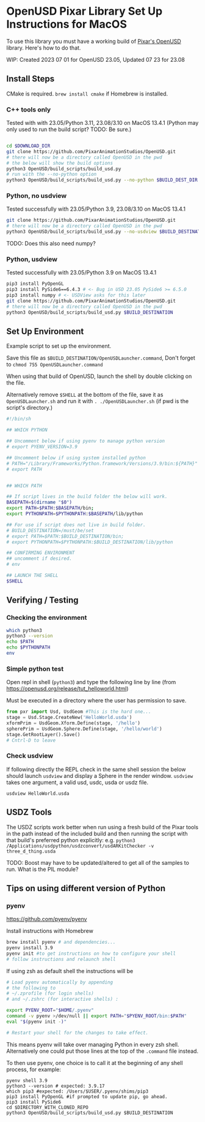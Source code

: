 # OpenUSD Pixar Library Set Up Instructions for MacOS


To use this library you must have a working build of [Pixar's OpenUSD](https://github.com/PixarAnimationStudios/OpenUSD) library. Here's how to do that. 


WIP: Created 2023 07 01 for OpenUSD 23.05, Updated 07 23 for 23.08

## Install Steps

CMake is required. `brew install cmake` if Homebrew is installed. 

### C++ tools only

Tested with with 23.05/Python 3.11, 23.08/3.10 on MacOS 13.4.1
(Python may only used to run the build script? TODO: Be sure.) 

```zsh

cd $DOWNLOAD_DIR
git clone https://github.com/PixarAnimationStudios/OpenUSD.git
# there will now be a directory called OpenUSD in the pwd
# the below will show the build options
python3 OpenUSD/build_scripts/build_usd.py
# run with the --no-python option
python3 OpenUSD/build_scripts/build_usd.py --no-python $BUILD_DEST_DIR
```

### Python, no usdview

Tested successfully with 23.05/Python 3.9, 23.08/3.10 on MacOS 13.4.1

```zsh
git clone https://github.com/PixarAnimationStudios/OpenUSD.git
# there will now be a directory called OpenUSD in the pwd
python3 OpenUSD/build_scripts/build_usd.py --no-usdview $BUILD_DESTINATION
```
TODO: Does this also need numpy? 

### Python, usdview

Tested successfully with 23.05/Python 3.9 on MacOS 13.4.1

```zsh
pip3 install PyOpenGL
pip3 install PySide6==6.4.3 # <- Bug in USD 23.05 PySide6 >= 6.5.0 
pip3 install numpy # <- USDView asks for this later
git clone https://github.com/PixarAnimationStudios/OpenUSD.git
# there will now be a directory called OpenUSD in the pwd
python3 OpenUSD/build_scripts/build_usd.py $BUILD_DESTINATION
```

## Set Up Environment

Example script to set up the environment. 

Save this file as `$BUILD_DESTINATION/OpenUSDLauncher.command`,  Don't forget to `chmod 755 OpenUSDLauncher.command`

When using that build of OpenUSD, launch the shell by double clicking on the file.

Alternatively remove `$SHELL` at the bottom of the file, save it as `OpenUSDLauncher.sh` and run it with `. ./OpenUSDLauncher.sh` (if pwd is the script's directory.)

```sh
#!/bin/sh

## WHICH PYTHON

## Uncomment below if using pyenv to manage python version
# export PYENV_VERSION=3.9

## Uncomment below if using system installed python
# PATH="/Library/Frameworks/Python.framework/Versions/3.9/bin:${PATH}"
# export PATH


## WHICH PATH

## If script lives in the build folder the below will work.
BASEPATH=$(dirname "$0")
export PATH=$PATH:$BASEPATH/bin;
export PYTHONPATH=$PYTHONPATH:$BASEPATH/lib/python

## For use if script does not live in build folder. 
# BUILD_DESTINATION=/must/be/set
# export PATH=$PATH:$BUILD_DESTINATION/bin;
# export PYTHONPATH=$PYTHONPATH:$BUILD_DESTINATION/lib/python

## CONFIRMING ENVIRONMENT
## uncomment if desired. 
# env

## LAUNCH THE SHELL
$SHELL

```

## Verifying / Testing

### Checking the environment

```sh
which python3
python3 --version
echo $PATH
echo $PYTHONPATH
env

```

### Simple python test

Open repl in shell (`python3`) and type the following line by line (from <https://openusd.org/release/tut_helloworld.html>)

Must be executed in a directory where the user has permission to save. 

```python
from pxr import Usd, UsdGeom #This is the hard one... 
stage = Usd.Stage.CreateNew('HelloWorld.usda') 
xformPrim = UsdGeom.Xform.Define(stage, '/hello') 
spherePrim = UsdGeom.Sphere.Define(stage, '/hello/world') 
stage.GetRootLayer().Save()
# Cntrl-D to leave
```

### Check usdview

If following directly the REPL check in the same shell session the below should launch `usdview` and display a Sphere in the render window.  `usdview` takes one argument, a valid usd, usdc, usda or usdz file.

`usdview HelloWorld.usda`

## USDZ Tools

The USDZ scripts work better when run using a fresh build of the Pixar tools in the path instead of the included build and then running the script with that build's preferred python explicitly: e.g. `python3 /Applications/usdpython/usdzconvert/usdARKitChecker -v three_d_thing.usda`

TODO: Boost may have to be updated/altered to get all of the samples to run. What is the PIL module? 

## Tips on using different version of Python

### pyenv

<https://github.com/pyenv/pyenv>

Install instructions with Homebrew

```sh
brew install pyenv # and dependencies...
pyenv install 3.9
pyenv init #to get instructions on how to configure your shell
# follow instructions and relaunch shell
```

If using zsh as default shell the instructions will be 

```sh
# Load pyenv automatically by appending
# the following to 
# ~/.zprofile (for login shells)
# and ~/.zshrc (for interactive shells) :

export PYENV_ROOT="$HOME/.pyenv"
command -v pyenv >/dev/null || export PATH="$PYENV_ROOT/bin:$PATH"
eval "$(pyenv init -)"

# Restart your shell for the changes to take effect.
```

This means pyenv will take over managing Python in every zsh shell. Alternatively one could put those lines at the top of the `.command` file instead.

To then use pyenv, one choice is to call it at the beginning of any shell process, for example:

```
pyenv shell 3.9
python3 --version # expected: 3.9.17
which pip3 #expected: /Users/$USER/.pyenv/shims/pip3
pip3 install PyOpenGL #if prompted to update pip, go ahead.
pip3 install PySide6
cd $DIRECTORY_WITH_CLONED_REPO
python3 OpenUSD/build_scripts/build_usd.py $BUILD_DESTINATION 
```


